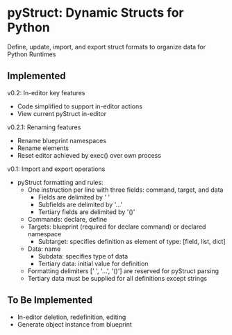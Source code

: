 # pyStruct: Dynamic Structs for Python

Define, update, import, and export struct formats to organize data for Python Runtimes

## Implemented
v0.2: In-editor key features
  + Code simplified to support in-editor actions
  + View current pyStruct in-editor

v0.2.1: Renaming features
  + Rename blueprint namespaces
  + Rename elements
  + Reset editor achieved by exec() over own process

v0.1: Import and export operations
 + pyStruct formatting and rules:
   * One instruction per line with three fields: command, target, and data
     + Fields are delimited by ' '
     + Subfields are delimited by '...'
     + Tertiary fields are delimited by '()'
   * Commands: declare, define
   * Targets: blueprint (required for declare command) or declared namespace
     + Subtarget: specifies definition as element of type: [field, list, dict]
   * Data: name
     + Subdata: specifies type of data
     + Tertiary data: initial value for definition
   * Formatting delimiters [' ', '...', '()'] are reserved for pyStruct parsing
   * Tertiary data must be supplied for all definitions except strings

## To Be Implemented
+ In-editor deletion, redefinition, editing
+ Generate object instance from blueprint

